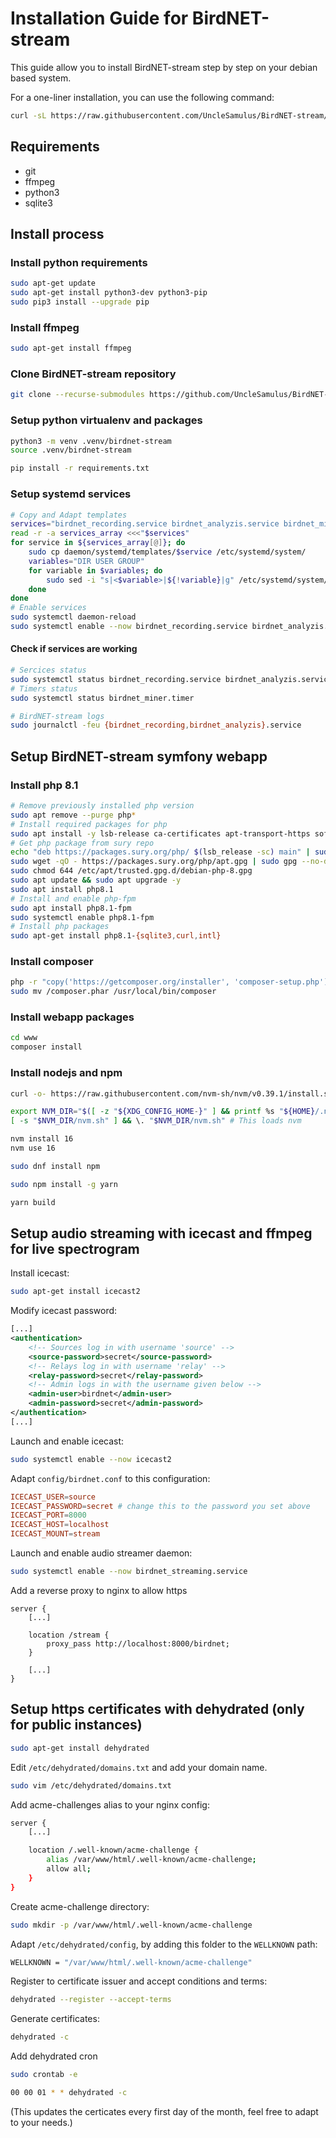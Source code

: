 # Installation Guide for BirdNET-stream

This guide allow you to install BirdNET-stream step by step on your debian based system.

For a one-liner installation, you can use the following command:

```bash
curl -sL https://raw.githubusercontent.com/UncleSamulus/BirdNET-stream/main/install.sh | bash
```

## Requirements

- git
- ffmpeg
- python3
- sqlite3

## Install process

### Install python requirements

```bash
sudo apt-get update
sudo apt-get install python3-dev python3-pip
sudo pip3 install --upgrade pip
```

### Install ffmpeg

```bash
sudo apt-get install ffmpeg
```

### Clone BirdNET-stream repository

```bash
git clone --recurse-submodules https://github.com/UncleSamulus/BirdNET-stream.git
```

### Setup python virtualenv and packages

```bash
python3 -m venv .venv/birdnet-stream
source .venv/birdnet-stream

pip install -r requirements.txt
```

### Setup systemd services

```bash
# Copy and Adapt templates
services="birdnet_recording.service birdnet_analyzis.service birdnet_miner.timer birdnet_miner.service"
read -r -a services_array <<<"$services"
for service in ${services_array[@]}; do
    sudo cp daemon/systemd/templates/$service /etc/systemd/system/
    variables="DIR USER GROUP"
    for variable in $variables; do
        sudo sed -i "s|<$variable>|${!variable}|g" /etc/systemd/system/$service
    done
done
# Enable services
sudo systemctl daemon-reload
sudo systemctl enable --now birdnet_recording.service birdnet_analyzis.service birdnet_miner.timer
```

#### Check if services are working

```bash
# Sercices status
sudo systemctl status birdnet_recording.service birdnet_analyzis.service
# Timers status
sudo systemctl status birdnet_miner.timer
```

```bash
# BirdNET-stream logs
sudo journalctl -feu {birdnet_recording,birdnet_analyzis}.service
```

## Setup BirdNET-stream symfony webapp

### Install php 8.1

```bash
# Remove previously installed php version
sudo apt remove --purge php*
# Install required packages for php
sudo apt install -y lsb-release ca-certificates apt-transport-https software-properties-common gnupg2
# Get php package from sury repo
echo "deb https://packages.sury.org/php/ $(lsb_release -sc) main" | sudo tee /etc/apt/sources.list.d/sury-php.list
sudo wget -qO - https://packages.sury.org/php/apt.gpg | sudo gpg --no-default-keyring --keyring gnupg-ring:/etc/apt/trusted.gpg.d/debian-php-8.gpg --import
sudo chmod 644 /etc/apt/trusted.gpg.d/debian-php-8.gpg
sudo apt update && sudo apt upgrade -y
sudo apt install php8.1
# Install and enable php-fpm
sudo apt install php8.1-fpm
sudo systemctl enable php8.1-fpm
# Install php packages
sudo apt-get install php8.1-{sqlite3,curl,intl}
```

### Install composer

```bash
php -r "copy('https://getcomposer.org/installer', 'composer-setup.php');"\nphp -r "if (hash_file('sha384', 'composer-setup.php') === '55ce33d7678c5a611085589f1f3ddf8b3c52d662cd01d4ba75c0ee0459970c2200a51f492d557530c71c15d8dba01eae') { echo 'Installer verified'; } else { echo 'Installer corrupt'; unlink('composer-setup.php'); } echo PHP_EOL;"\nphp composer-setup.php\nphp -r "unlink('composer-setup.php');"
sudo mv /composer.phar /usr/local/bin/composer
```

### Install webapp packages

```bash
cd www
composer install
```

### Install nodejs and npm

```bash
curl -o- https://raw.githubusercontent.com/nvm-sh/nvm/v0.39.1/install.sh | bash

export NVM_DIR="$([ -z "${XDG_CONFIG_HOME-}" ] && printf %s "${HOME}/.nvm" || printf %s "${XDG_CONFIG_HOME}/nvm")"
[ -s "$NVM_DIR/nvm.sh" ] && \. "$NVM_DIR/nvm.sh" # This loads nvm
```

```bash
nvm install 16
nvm use 16
```

```bash
sudo dnf install npm
```

```bash
sudo npm install -g yarn
```

```bash
yarn build
```

## Setup audio streaming with icecast and ffmpeg for live spectrogram

Install icecast:

```bash
sudo apt-get install icecast2
```

Modify icecast password:

```xml
[...]
<authentication>
    <!-- Sources log in with username 'source' -->
    <source-password>secret</source-password>
    <!-- Relays log in with username 'relay' -->
	<relay-password>secret</relay-password>
    <!-- Admin logs in with the username given below -->
    <admin-user>birdnet</admin-user>
    <admin-password>secret</admin-password>
</authentication>
[...]
```

Launch and enable icecast:

```bash
sudo systemctl enable --now icecast2
```

Adapt `config/birdnet.conf` to this configuration:

```conf
ICECAST_USER=source
ICECAST_PASSWORD=secret # change this to the password you set above
ICECAST_PORT=8000
ICECAST_HOST=localhost
ICECAST_MOUNT=stream
```

Launch and enable audio streamer daemon:

```bash
sudo systemctl enable --now birdnet_streaming.service
```

Add a reverse proxy to nginx to allow https

```nginx
server {
    [...]

    location /stream {
        proxy_pass http://localhost:8000/birdnet;
    }

    [...]
}
```

## Setup https certificates with dehydrated (only for public instances)

```bash
sudo apt-get install dehydrated
````

Edit `/etc/dehydrated/domains.txt` and add your domain name.

```bash
sudo vim /etc/dehydrated/domains.txt
```

Add acme-challenges alias to your nginx config:

```bash
server {
    [...]

    location /.well-known/acme-challenge {
        alias /var/www/html/.well-known/acme-challenge;
        allow all;
    }
}
```

Create acme-challenge directory:

```bash
sudo mkdir -p /var/www/html/.well-known/acme-challenge
```

Adapt `/etc/dehydrated/config`, by adding this folder to the `WELLKNOWN` path:

```bash
WELLKNOWN = "/var/www/html/.well-known/acme-challenge"
```

Register to certificate issuer and accept conditions and terms:

```bash
dehydrated --register --accept-terms
```

Generate certificates:

```bash
dehydrated -c
```

Add dehydrated cron

```bash
sudo crontab -e
```

```bash
00 00 01 * * dehydrated -c
```

(This updates the certicates every first day of the month, feel free to adapt to your needs.)
